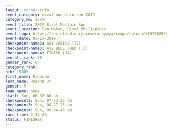 ```yaml
---
layout: runner-info 
event_category: rizal-mountain-run-2019 
category_km: 15KM 
event-title: 2019 Rizal Moutain Run 
event-location: San Mateo, Rizal Philippines 
event-logo: https://res.cloudinary.com/raceyaya/image/upload/v1570025909/logo/rizal-mountain_gkfete.jpg 
event-date: 01-27-2019 
checkpoint-name2: AS1 CASILE (T2) 
checkpoint-name3: AS2 BLUE SHED (T3) 
checkpoint-name4: FINISH (T4) 
overall_rank: 90
gender_rank: 67
category_rank: 
bib: 15065
first_name: Ricardo
last_name: Redona Jr
gender: M
team_name: none
start: Sun, 06-30-00 am
checkpoint2: Sun, 07-23-33 am
checkpoint3: Sun, 08-27-25 am
checkpoint4: Sun, 09-04-43 am
race_time: 2-34-43
status: FINISHER
---
```

